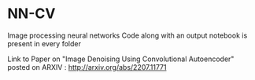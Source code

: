 # NN-CV
Image processing neural networks
Code along with an output notebook is present in every folder

Link to Paper on "Image Denoising Using Convolutional Autoencoder" posted on ARXIV : http://arxiv.org/abs/2207.11771
